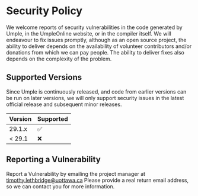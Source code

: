 # Security Policy

We welcome reports of security vulnerabilities in the code generated by Umple, in the UmpleOnline website, or in the
compiler itself. We will endeavour to fix issues promptly, although as an open source project, the ability
to deliver depends on the availability of volunteer contributors and/or donations from which we can pay people.
The ability to deliver fixes also depends on the complexity of the problem.

## Supported Versions

Since Umple is continuously released, and code from earlier versions can be run on later versions,
we will only support security issues in the latest official release and subsequent minor releases.

| Version | Supported          |
| ------- | ------------------ |
| 29.1.x  | :white_check_mark: |
| < 29.1  | :x:                |

## Reporting a Vulnerability

Report a Vulnerability by emailing the project manager at timothy.lethbridge@uottawa.ca
Please provide a real return email address, so we can contact you for more information.
